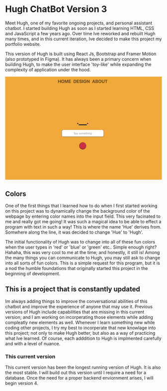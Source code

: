 # Hugh ChatBot Version 3

Meet Hugh, one of my favorite ongoing projects, and personal assistant chatbot. I started building Hugh as soon as I started learning HTML, CSS and JavaScript a few years ago. Over time Ive reworked and rebuilt Hugh many times, and in this current iteration, Ive decided to make this project my portfolio website.

This version of Hugh is built using React Js, Bootstrap and Framer Motion (also prototyped in Figma). It has always been a primary concern when building Hugh, to make the user interface 'toy-like' while expanding the complexity of application under the hood.

![Hugh project](./images/hugh.jpg)

## Colors

One of the first things that I learned how to do when I first started working on this project was to dynamically change the background color of the webpage by entering color names into the input field. This very facinated to me and really got me going! It was such a magical idea to be able to effect a program with text in such a way! This is where the name 'Hue' derives from. Somwhere along the line, it was decided to change 'Hue' to 'Hugh'.

The initial functionality of Hugh was to change into all of these fun colors when the user types in 'red' or 'blue' or 'green' etc.. Simple enough right? Hahaha, this was very cool to me at the time; and honestly, it still is! Among the many things you can communicate to Hugh, you may still ask to change into all sorts of fun colors. This is a simple request for this program, but it is a nod the humble foundations that originally started this project in the beginning of development.

## This is a project that is constantly updated

Im always adding things to improve the conversational abilities of this chatbot and improve the experience of anyone that may use it. Previous versions of Hugh include capabilities that are missing in this current version; and I am working on incorperating those elements while adding compleatly new elements as well. Whenever I learn something new while coding other projects, I try my best to incorperate that new knowlage into this project; not only to make Hugh better, but also as a way of practicing what Ive learned. Of course, each adddition to Hugh is implmented carefully and with a level of nuance.

### This current version

This current version has been the longest running version of Hugh. It is also the most stable. I will build out this version until I require a need for a database. Once the need for a proper backend enviornment arises, I will begin version 4.
